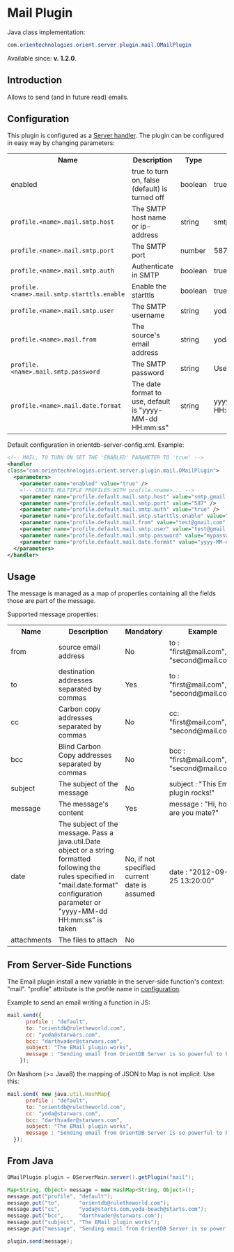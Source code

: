 # Mail Plugin

Java class implementation:
```java
com.orientechnologies.orient.server.plugin.mail.OMailPlugin
```
Available since: **v. 1.2.0**.

## Introduction

Allows to send (and in future read) emails.

## Configuration

This plugin is configured as a [Server handler](DB-Server.md#handlers). The plugin can be configured in easy way by changing parameters:

<table>
  <tr><th>Name</th><th>Description</th><th>Type</th><th>Example</th><th>Since</th></tr>
  <tr><td>enabled</td><td>true to turn on, false (default) is turned off</td><td>boolean</td><td>true</td><td>1.2.0</td></tr>
  <tr><td><code>profile.&lt;name&gt;.mail.smtp.host</code></td><td>The SMTP host name or ip-address</td><td>string</td><td>smtp.gmail.com</td><td>1.2.0</td></tr>
  <tr><td><code>profile.&lt;name&gt;.mail.smtp.port</code></td><td>The SMTP port</td><td>number</td><td>587</td><td>1.2.0</td></tr>
  <tr><td><code>profile.&lt;name&gt;.mail.smtp.auth</code></td><td>Authenticate in SMTP</td><td>boolean</td><td>true</td><td>1.2.0</td></tr>
  <tr><td><code>profile.&lt;name&gt;.mail.smtp.starttls.enable</code></td><td>Enable the starttls</td><td>boolean</td><td>true</td><td>1.2.0</td></tr>
  <tr><td><code>profile.&lt;name&gt;.mail.smtp.user</code></td><td>The SMTP username</td><td>string</td><td>yoda@starwars.com</td><td>1.2.0</td></tr>
  <tr><td><code>profile.&lt;name&gt;.mail.from</code></td><td>The source's email address</td><td>string</td><td>yoda@starwars.com</td><td>1.7</td></tr>
  <tr><td><code>profile.&lt;name&gt;.mail.smtp.password</code></td><td>The SMTP password</td><td>string</td><td>UseTh3F0rc3</td><td>1.2.0</td></tr>
  <tr><td><code>profile.&lt;name&gt;.mail.date.format</code></td><td>The date format to use, default is "yyyy-MM-dd HH:mm:ss"</td><td>string</td><td>yyyy-MM-dd HH:mm:ss</td><td>1.2.0</td></tr>
</table>

Default configuration in orientdb-server-config.xml. Example:
```xml
<!-- MAIL, TO TURN ON SET THE 'ENABLED' PARAMETER TO 'true' -->
<handler
class="com.orientechnologies.orient.server.plugin.mail.OMailPlugin">
  <parameters>
    <parameter name="enabled" value="true" />
    <!-- CREATE MULTIPLE PROFILES WITH profile.<name>... -->
    <parameter name="profile.default.mail.smtp.host" value="smtp.gmail.com"/>
    <parameter name="profile.default.mail.smtp.port" value="587" />
    <parameter name="profile.default.mail.smtp.auth" value="true" />
    <parameter name="profile.default.mail.smtp.starttls.enable" value="true" />
    <parameter name="profile.default.mail.from" value="test@gmail.com" />
    <parameter name="profile.default.mail.smtp.user" value="test@gmail.com" />
    <parameter name="profile.default.mail.smtp.password" value="mypassword" />
    <parameter name="profile.default.mail.date.format" value="yyyy-MM-dd HH:mm:ss" />
  </parameters>
</handler>
```

## Usage

The message is managed as a map of properties containing all the fields those are part of the message.

Supported message properties:
<table><tbody>
  <tr><th>Name</th><th>Description</th><th>Mandatory</th><th>Example</th><th>Since</th></tr>
  <tr><td>from</td><td>source email address</td><td>No</td><td>to : "first@mail.com", "second@mail.com"</td><td>1.7</td></tr>
  <tr><td>to</td><td>destination addresses separated by commas</td><td>Yes</td><td>to : "first@mail.com", "second@mail.com"</td><td>1.2.0</td></tr>
  <tr><td>cc</td><td>Carbon copy addresses separated by commas</td><td>No</td><td>cc: "first@mail.com", "second@mail.com"</td><td>1.2.0</td></tr>
  <tr><td>bcc</td><td>Blind Carbon Copy addresses separated by commas</td><td>No</td><td>bcc : "first@mail.com", "second@mail.com"</td><td>1.2.0</td></tr>
  <tr><td>subject</td><td>The subject of the message</td><td>No</td><td>subject : "This Email plugin rocks!"</td><td>1.2.0</td></tr>
  <tr><td>message</td><td>The message's content</td><td>Yes</td><td>message : "Hi, how are you mate?"</td><td>1.2.0</td></tr>
  <tr><td>date</td><td>The subject of the message. Pass a java.util.Date object or a string formatted following the rules specified in "mail.date.format" configuration parameter or "yyyy-MM-dd HH:mm:ss" is taken</td><td>No, if not specified current date is assumed</td><td>date : "2012-09-25 13:20:00"</td><td>1.2.0</td></tr>
  <tr><td>attachments</td><td>The files to attach</td><td>No</td><td></td><td>1.2.0</td></tr>
</tbody></table>

## From Server-Side Functions

The Email plugin install a new variable in the server-side function's context: "mail". "profile" attribute is the profile name in [configuration](#Configuration).

Example to send an email writing a function in JS:
```javascript
mail.send({
      profile : "default",
      to: "orientdb@ruletheworld.com",
      cc: "yoda@starwars.com",
      bcc: "darthvader@starwars.com",
      subject: "The EMail plugin works",
      message : "Sending email from OrientDB Server is so powerful to build real web applications!"
    });
```

On Nashorn (>= Java8) the mapping of JSON to Map is not implicit. Use this:

```javascript
mail.send( new java.util.HashMap{
      profile : "default",
      to: "orientdb@ruletheworld.com",
      cc: "yoda@starwars.com",
      bcc: "darthvader@starwars.com",
      subject: "The EMail plugin works",
      message : "Sending email from OrientDB Server is so powerful to build real web applications!"
  });
```

## From Java

```java
OMailPlugin plugin = OServerMain.server().getPlugin("mail");

Map<String, Object> message = new HashMap<String, Object>();
message.put("profile", "default");
message.put("to",      "orientdb@ruletheworld.com");
message.put("cc",      "yoda@starts.com,yoda-beach@starts.com");
message.put("bcc",     "darthvader@starwars.com");
message.put("subject", "The EMail plugin works");
message.put("message", "Sending email from OrientDB Server is so powerful to build real web applications!");

plugin.send(message);
```
